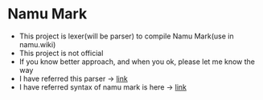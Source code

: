 Namu Mark
=====

- This project is lexer(will be parser) to compile Namu Mark(use in namu.wiki)
- This project is not official
- If you know better approach, and when you ok, please let me know the way
- I have referred this parser -> [link](https://github.com/cobalt-org/liquid-rust)
- I have referred syntax of namu mark is here -> [link](https://namu.wiki/w/%EB%82%98%EB%AC%B4%EC%9C%84%ED%82%A4:%EB%AC%B8%EB%B2%95%20%EB%8F%84%EC%9B%80%EB%A7%90)
